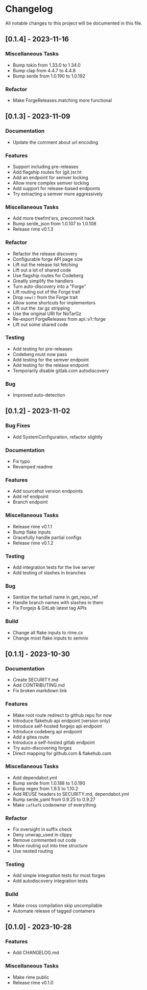 <!--
SPDX-FileCopyrightText: 2023 Christina Sørensen
SPDX-FileContributor: Christina Sørensen

SPDX-License-Identifier: AGPL-3.0-only
-->

# Changelog

All notable changes to this project will be documented in this file.

## [0.1.4] - 2023-11-16

### Miscellaneous Tasks

- Bump tokio from 1.33.0 to 1.34.0
- Bump clap from 4.4.7 to 4.4.8
- Bump serde from 1.0.190 to 1.0.192

### Refactor

- Make ForgeReleases.matching more functional

## [0.1.3] - 2023-11-09

### Documentation

- Update the comment about url encoding

### Features

- Support including pre-releases
- Add flagship routes for (git.)sr.ht
- Add an endpoint for semver locking
- Allow more complex semver locking
- Add support for release-based endpoints
- Try extracting a semver more aggressively

### Miscellaneous Tasks

- Add more treefmt'ers, precommit hack
- Bump serde_json from 1.0.107 to 1.0.108
- Release rime v0.1.3

### Refactor

- Refactor the release discovery
- Configurable forge API page size
- Lift out the release list fetching
- Lift out a lot of shared code
- Use flagship routes for Codeberg
- Greatly simplify the handlers
- Turn auto-discovery into a "Forge"
- Lift routing out of the Forge trait
- Drop `new()` from the Forge trait
- Allow some shortcuts for implementors
- Lift out the .tar.gz stripping
- Use the original URI for NoTarGz
- Re-export ForgeReleases from api::v1::forge
- Lift out some shared code

### Testing

- Add testing for pre-releases
- Codeberg must now pass
- Add testing for the semver endpoint
- Add testing for the release endpoint
- Temporarily disable gitlab.com autodiscovery

### Bug

- Improved auto-detection

## [0.1.2] - 2023-11-02

### Bug Fixes

- Add SystemConfiguration, refactor slightly

### Documentation

- Fix typo
- Revamped readme

### Features

- Add sourcehut version endpoints
- Add ref endpoint
- Branch endpoint

### Miscellaneous Tasks

- Release rime v0.1.1
- Bump flake inputs
- Gracefully handle partial configs
- Release rime v0.1.2

### Testing

- Add integration tests for the live server
- Add testing of slashes in branches

### Bug

- Sanitize the tarball name in get_repo_ref
- Handle branch names with slashes in them
- Fix Forgejo & GitLab latest tag APIs

### Build

- Change all flake inputs to rime.cx
- Change most flake inputs to semnix

## [0.1.1] - 2023-10-30

### Documentation

- Create SECURITY.md
- Add CONTRIBUTING.md
- Fix broken markdown link

### Features

- Make root route redirect to github repo for now
- Introduce flakehub api endpoint (version only)
- Introduce self-hosted forgejo api endpoint
- Introduce codeberg api endpoint
- Add a gitea route
- Introduce a self-hosted gitlab endpoint
- Try auto-discovering forges
- Direct mapping for github.com & flakehub.com

### Miscellaneous Tasks

- Add dependabot.yml
- Bump serde from 1.0.188 to 1.0.190
- Bump regex from 1.9.5 to 1.10.2
- Add REUSE headers to SECURITY.md, dependabot.yml
- Bump serde_yaml from 0.9.25 to 0.9.27
- Make `cafkafk` codeowner of everything

### Refactor

- Fix oversight in suffix check
- Deny unwrap_used in clippy
- Remove commented out code
- Move routing out into tree structure
- Use nested routing

### Testing

- Add simple integration tests for most forges
- Add autodiscovery integration tests

### Build

- Make cross compilation skip uncompilable
- Automate release of tagged containers

## [0.1.0] - 2023-10-28

### Features

- Add CHANGELOG.md

### Miscellaneous Tasks

- Make rime public
- Release rime v0.1.0

